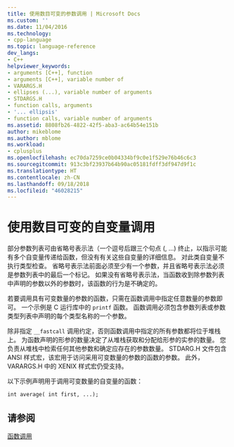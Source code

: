 ```yaml
---
title: 使用数目可变的参数调用 | Microsoft Docs
ms.custom: ''
ms.date: 11/04/2016
ms.technology:
- cpp-language
ms.topic: language-reference
dev_langs:
- C++
helpviewer_keywords:
- arguments [C++], function
- arguments [C++], variable number of
- VARARGS.H
- ellipses (...), variable number of arguments
- STDARGS.H
- function calls, arguments
- '... ellipsis'
- function calls, variable number of arguments
ms.assetid: 8808fb26-4822-42f5-aba3-ac64b54e151b
author: mikeblome
ms.author: mblome
ms.workload:
- cplusplus
ms.openlocfilehash: ec70da7259ce0b04334bf9c0e1f529e76b46c6c3
ms.sourcegitcommit: 913c3bf23937b64b90ac05181fdff3df947d9f1c
ms.translationtype: HT
ms.contentlocale: zh-CN
ms.lasthandoff: 09/18/2018
ms.locfileid: "46028215"
---
```

# <a name="calls-with-a-variable-number-of-arguments"></a>使用数目可变的自变量调用

部分参数列表可由省略号表示法（一个逗号后跟三个句点 (, ...) 终止，以指示可能有多个自变量传递给函数，但没有有关这些自变量的详细信息。 对此类自变量不执行类型检查。 省略号表示法前面必须至少有一个参数，并且省略号表示法必须是参数列表中的最后一个标记。 如果没有省略号表示法，当函数收到除参数列表中声明的参数以外的参数时，该函数的行为是不确定的。

若要调用具有可变数量的参数的函数，只需在函数调用中指定任意数量的参数即可。 一个示例是 C 运行库中的 `printf` 函数。 函数调用必须包含参数列表或参数类型列表中声明的每个类型名称的一个参数。

除非指定 `__fastcall` 调用约定，否则函数调用中指定的所有参数都将位于堆栈上。 为函数声明的形参的数量决定了从堆栈获取和分配给形参的实参的数量。 您负责从堆栈中检索任何其他参数和确定应存在的参数数量。 STDARG.H 文件包含 ANSI 样式宏，该宏用于访问采用可变数量的参数的函数的参数。 此外，VARARGS.H 中的 XENIX 样式宏仍受支持。

以下示例声明用于调用可变数量的自变量的函数：

```
int average( int first, ...);
```

## <a name="see-also"></a>请参阅

[函数调用](../c-language/function-calls.md)